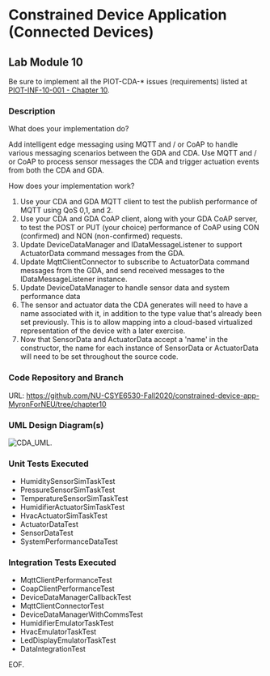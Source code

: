 # Constrained Device Application (Connected Devices)

## Lab Module 10

Be sure to implement all the PIOT-CDA-* issues (requirements) listed at [PIOT-INF-10-001 - Chapter 10](https://github.com/orgs/programming-the-iot/projects/1#column-10488510).

### Description

What does your implementation do? 

Add intelligent edge messaging using MQTT and / or CoAP to handle various messaging scenarios between the GDA and CDA. Use MQTT and / or CoAP to process sensor messages the CDA and trigger actuation events from both the CDA and GDA.

How does your implementation work?

1.	Use your CDA and GDA MQTT client to test the publish performance of MQTT using QoS 0,1, and 2.
2.	Use your CDA and GDA CoAP client, along with your GDA CoAP server, to test the POST or PUT (your choice) performance of CoAP using CON (confirmed) and NON (non-confirmed) requests.
3.	Update DeviceDataManager and IDataMessageListener to support ActuatorData command messages from the GDA.
4.	Update MqttClientConnector to subscribe to ActuatorData command messages from the GDA, and send received messages to the IDataMessageListener instance.
5.	Update DeviceDataManager to handle sensor data and system performance data
6.	The sensor and actuator data the CDA generates will need to have a name associated with it, in addition to the type value that's already been set previously. This is to allow mapping into a cloud-based virtualized representation of the device with a later exercise.
7.	Now that SensorData and ActuatorData accept a 'name' in the constructor, the name for each instance of SensorData or ActuatorData will need to be set throughout the source code.


### Code Repository and Branch

URL: https://github.com/NU-CSYE6530-Fall2020/constrained-device-app-MyronForNEU/tree/chapter10

### UML Design Diagram(s)
![CDA_UML](https://github.com/NU-CSYE6530-Fall2020/constrained-device-app-MyronForNEU/blob/chapter10/exercises/chapter10/CDA.png).


### Unit Tests Executed

- HumiditySensorSimTaskTest
- PressureSensorSimTaskTest
- TemperatureSensorSimTaskTest
- HumidifierActuatorSimTaskTest
- HvacActuatorSimTaskTest
- ActuatorDataTest
- SensorDataTest
- SystemPerformanceDataTest

### Integration Tests Executed

- MqttClientPerformanceTest
- CoapClientPerformanceTest
- DeviceDataManagerCallbackTest
- MqttClientConnectorTest
- DeviceDataManagerWithCommsTest
- HumidifierEmulatorTaskTest
- HvacEmulatorTaskTest
- LedDisplayEmulatorTaskTest
- DataIntegrationTest


EOF.
